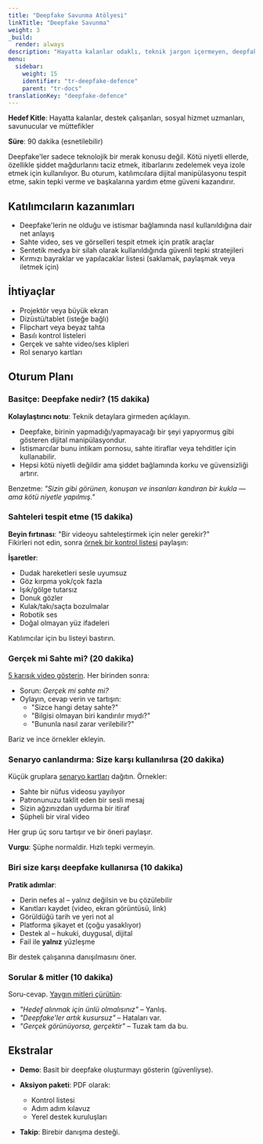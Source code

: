 ```yaml
---
title: "Deepfake Savunma Atölyesi"
linkTitle: "Deepfake Savunma"
weight: 3
_build:
  render: always
description: "Hayatta kalanlar odaklı, teknik jargon içermeyen, deepfake istismarını tespit etmek, sorgulamak ve savunmak için bir atölye. Teknik bilgi gerekmez — sadece gözler, içgüdüler ve biraz tiyatro."
menu:
  sidebar:
    weight: 15
    identifier: "tr-deepfake-defence"
    parent: "tr-docs"
translationKey: "deepfake-defence"
---
```


**Hedef Kitle**: Hayatta kalanlar, destek çalışanları, sosyal hizmet uzmanları, savunucular ve müttefikler  

**Süre**: 90 dakika (esnetilebilir)  

Deepfake'ler sadece teknolojik bir merak konusu değil. Kötü niyetli ellerde, özellikle şiddet mağdurlarını taciz etmek, itibarlarını zedelemek veya izole etmek için kullanılıyor. Bu oturum, katılımcılara dijital manipülasyonu tespit etme, sakin tepki verme ve başkalarına yardım etme güveni kazandırır.  

## Katılımcıların kazanımları  

* Deepfake'lerin ne olduğu ve istismar bağlamında nasıl kullanıldığına dair net anlayış  
* Sahte video, ses ve görselleri tespit etmek için pratik araçlar  
* Sentetik medya bir silah olarak kullanıldığında güvenli tepki stratejileri  
* Kırmızı bayraklar ve yapılacaklar listesi (saklamak, paylaşmak veya iletmek için)  

## İhtiyaçlar  

* Projektör veya büyük ekran  
* Dizüstü/tablet (isteğe bağlı)  
* Flipchart veya beyaz tahta  
* Basılı kontrol listeleri  
* Gerçek ve sahte video/ses klipleri  
* Rol senaryo kartları  

## Oturum Planı  

### Basitçe: Deepfake nedir? (15 dakika)  

**Kolaylaştırıcı notu**: Teknik detaylara girmeden açıklayın.  

* Deepfake, birinin yapmadığı/yapmayacağı bir şeyi yapıyormuş gibi gösteren dijital manipülasyondur.  
* İstismarcılar bunu intikam pornosu, sahte itiraflar veya tehditler için kullanabilir.  
* Hepsi kötü niyetli değildir ama şiddet bağlamında korku ve güvensizliği artırır.  

Benzetme: *"Sizin gibi görünen, konuşan ve insanları kandıran bir kukla — ama kötü niyetle yapılmış."*  

### Sahteleri tespit etme (15 dakika)  

**Beyin fırtınası**: "Bir videoyu sahteleştirmek için neler gerekir?"  
Fikirleri not edin, sonra [örnek bir kontrol listesi](savunma-kiti/#kontrol-listesi--deepfake-tespiti) paylaşın:  

**İşaretler**:  

* Dudak hareketleri sesle uyumsuz  
* Göz kırpma yok/çok fazla  
* Işık/gölge tutarsız  
* Donuk gözler  
* Kulak/takı/saçta bozulmalar  
* Robotik ses  
* Doğal olmayan yüz ifadeleri  

Katılımcılar için bu listeyi bastırın.  

### Gerçek mi Sahte mi? (20 dakika)  

[5 karışık video gösterin](deepfake-videolar-yap/). Her birinden sonra:  

* Sorun: *Gerçek mi sahte mi?*  
* Oylayın, cevap verin ve tartışın:  
  * "Sizce hangi detay sahte?"  
  * "Bilgisi olmayan biri kandırılır mıydı?"  
  * "Bununla nasıl zarar verilebilir?"  

Bariz ve ince örnekler ekleyin.  

### Senaryo canlandırma: Size karşı kullanılırsa (20 dakika)  

Küçük gruplara [senaryo kartları](savunma-kiti/#senaryo-kartları) dağıtın. Örnekler:  

* Sahte bir nüfus videosu yayılıyor  
* Patronunuzu taklit eden bir sesli mesaj  
* Sizin ağzınızdan uydurma bir itiraf  
* Şüpheli bir viral video  

Her grup üç soru tartışır ve bir öneri paylaşır.  

**Vurgu**: Şüphe normaldir. Hızlı tepki vermeyin.  

### Biri size karşı deepfake kullanırsa (10 dakika)

**Pratik adımlar**:

* Derin nefes al – yalnız değilsin ve bu çözülebilir
* Kanıtları kaydet (video, ekran görüntüsü, link)
* Görüldüğü tarih ve yeri not al
* Platforma şikayet et (çoğu yasaklıyor)
* Destek al – hukuki, duygusal, dijital
* Fail ile **yalnız** yüzleşme

Bir destek çalışanına danışılmasını öner.

### Sorular & mitler (10 dakika)

Soru-cevap. [Yaygın mitleri çürütün](kolaylastiricilar/#efsaneleri-yıkalım):

* *"Hedef alınmak için ünlü olmalısınız"* – Yanlış.
* *"Deepfake'ler artık kusursuz"* – Hataları var.
* *"Gerçek görünüyorsa, gerçektir"* – Tuzak tam da bu.

## Ekstralar  

* **Demo**: Basit bir deepfake oluşturmayı gösterin (güvenliyse).

* **Aksiyon paketi**: PDF olarak:  
  * Kontrol listesi  
  * Adım adım kılavuz  
  * Yerel destek kuruluşları  

- **Takip**: Birebir danışma desteği.  

